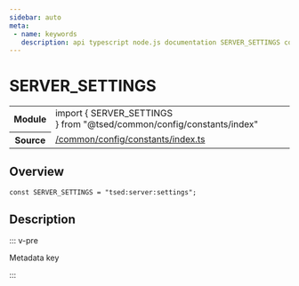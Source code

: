 ```yaml
---
sidebar: auto
meta:
 - name: keywords
   description: api typescript node.js documentation SERVER_SETTINGS const
---
```

# SERVER_SETTINGS <Badge text="Constant" type="const"/>
<!-- Summary -->
<section class="symbol-info"><table class="is-full-width"><tbody><tr><th>Module</th><td><div class="lang-typescript"><span class="token keyword">import</span> { SERVER_SETTINGS }&nbsp;<span class="token keyword">from</span>&nbsp;<span class="token string">"@tsed/common/config/constants/index"</span></div></td></tr><tr><th>Source</th><td><a href="https://github.com/Romakita/ts-express-decorators/blob/v4.30.1/src//common/config/constants/index.ts#L0-L0">/common/config/constants/index.ts</a></td></tr></tbody></table></section>

<!-- Overview -->
## Overview


<pre><code class="typescript-lang "><span class="token keyword">const</span> SERVER_SETTINGS<span class="token punctuation"> = </span>"tsed<span class="token punctuation">:</span>server<span class="token punctuation">:</span>settings"<span class="token punctuation">;</span></code></pre>



<!-- Description -->
## Description

::: v-pre

Metadata key

:::